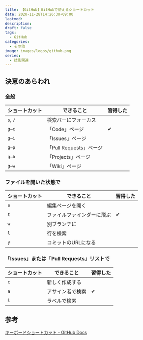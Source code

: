 ```yaml
---
title: 【GitHub】GitHubで使えるショートカット
date: 2020-11-28T14:26:30+09:00
lastmod:
description:
draft: false
tags:
  - GitHub
categories:
  - その他
image: images/logos/github.png
series:
  - 技術関連
---
```


## 決意のあらわれ

### 全般

| ショートカット | できること | 習得した |
| ---- | ---- | ---- |
| `s`, `/` | 検索バーにフォーカス |
| `g→c` | 「Code」ページ |✔
| `g→i` | 「Issues」ページ |
| `g→p` | 「Pull Requests」ページ |
| `g→b` | 「Projects」ページ |
| `g→w` | 「Wiki」ページ |


### ファイルを開いた状態で

| ショートカット | できること | 習得した |
| ---- | ---- | ---- |
| `e` | 編集ページを開く |
| `t` | ファイルファインダーに飛ぶ |✔
| `w` | 別ブランチに |
| `l` | 行を検索 |
| `y` | コミットのURLになる |


### 「Issues」または「Pull Requests」リストで

| ショートカット | できること | 習得した |
| ---- | ---- | ---- |
| `c` | 新しく作成する |
| `a` | アサイン者で検索 |✔
| `l` | ラベルで検索 |

## 参考

[キーボードショートカット \- GitHub Docs](https://docs.github.com/ja/free-pro-team@latest/github/getting-started-with-github/keyboard-shortcuts)
